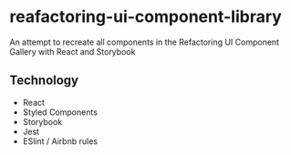 # reafactoring-ui-component-library
An attempt to recreate all components in the Refactoring UI Component Gallery with React and Storybook

## Technology
- React
- Styled Components
- Storybook
- Jest
- ESlint / Airbnb rules
